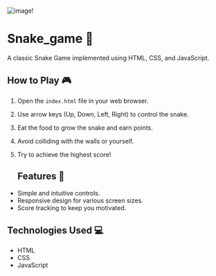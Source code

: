   ![image](https://github.com/samiksha1503/Snake_game/assets/131444629/d726aaec-d9e1-4f27-b0ce-8205e3a2a835)!
  # Snake_game 🐍
A classic Snake Game implemented using HTML, CSS, and JavaScript.

## How to Play 🎮

1. Open the `index.html` file in your web browser.
2. Use arrow keys (Up, Down, Left, Right) to control the snake.
3. Eat the food to grow the snake and earn points.
4. Avoid colliding with the walls or yourself.
5. Try to achieve the highest score!
 
   ## Features 🚀

- Simple and intuitive controls.
- Responsive design for various screen sizes.
- Score tracking to keep you motivated.

## Technologies Used 💻

- HTML
- CSS
- JavaScript


 

